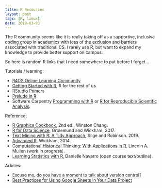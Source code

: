 ```yaml
---
title: R Resources
layout: post
tags: [R, linux]
date: 2019-03-03
---
```


The R community seems like it is really taking off as a supportive, inclusive coding group in academics with less of the exclusion and barriers associated with traditional CS.
I rarely use R, but want to expand my knowledge to provide better support on campus.

So here is random R links that I need somewhere to put before I forget...

Tutorials / learning:

- [R4DS Online Learning Community](https://www.rfordatasci.com/)
- [Getting Started with R](https://rfortherestofus.com/courses/getting-started/), R for the rest of us
- [RStudio Primers](https://rstudio.cloud/learn/primers)
- [Prelude in R](https://preludeinr.com/)
- Software Carpentry [Programming with R](http://swcarpentry.github.io/r-novice-inflammation/) or [R for Reproducible Scientific Analysis](http://swcarpentry.github.io/r-novice-gapminder/).

Reference:

- [R Graphics Cookbook](https://r-graphics.org/), 2nd ed., Winston Chang.
- [R for Data Science](http://r4ds.had.co.nz/), Grolemund and Wickham, 2017.
- [Text Mining with R: A Tidy Approach](https://www.tidytextmining.com/), Silge and Robinson. 2019.
- [Advanced R](http://adv-r.had.co.nz/), Wickham, 2014.
- [Computational Historical Thinking: With Applications in R](http://dh-r.lincolnmullen.com/), Lincoln A. Mullen (work in progress).
- [Learning Statistics with R](https://learningstatisticswithr.com/), Danielle Navarro (open course text/outline).

Articles:

- [Excuse me, do you have a moment to talk about version control?](https://doi.org/10.7287/peerj.preprints.3159v2)
- [Best Practices for Using Google Sheets in Your Data Project](https://matthewlincoln.net/2018/03/26/best-practices-for-using-google-sheets-in-your-data-project.html)
